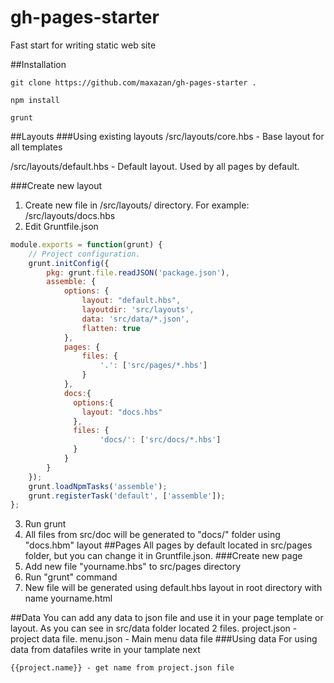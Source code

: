# gh-pages-starter
Fast start for writing static web site

##Installation
```
git clone https://github.com/maxazan/gh-pages-starter .
```
```
npm install
```
```
grunt
```

##Layouts
###Using existing layouts
/src/layouts/core.hbs - Base layout for all templates

/src/layouts/default.hbs - Default layout. Used by all pages by default.

###Create new layout
1. Create new file in /src/layouts/ directory. For example: /src/layouts/docs.hbs
2. Edit Gruntfile.json
```javascript
module.exports = function(grunt) {
    // Project configuration.
    grunt.initConfig({
        pkg: grunt.file.readJSON('package.json'),
        assemble: {
            options: {
                layout: "default.hbs",
                layoutdir: 'src/layouts',
                data: 'src/data/*.json',
                flatten: true
            },
            pages: {
                files: {
                    '.': ['src/pages/*.hbs']
                }
            },
            docs:{
              options:{
                layout: "docs.hbs"
              },
              files: {
                    'docs/': ['src/docs/*.hbs']
              }
            }
        }
    });
    grunt.loadNpmTasks('assemble');
    grunt.registerTask('default', ['assemble']);
};
```
3. Run grunt
4. All files from src/doc will be generated to "docs/" folder using "docs.hbm" layout
##Pages
All pages by default located in src/pages folder, but you can change it in Gruntfile.json.
###Create new page
1. Add new file "yourname.hbs" to src/pages directory
2. Run "grunt" command
3. New file will be generated using default.hbs layout in root directory with name yourname.html

##Data
You can add any data to json file and use it in your page template or layout. As you can see in src/data folder located 2 files.
project.json - project data file.
menu.json - Main menu data file
###Using data
For using data from datafiles write in your tamplate next
```
{{project.name}} - get name from project.json file
```
